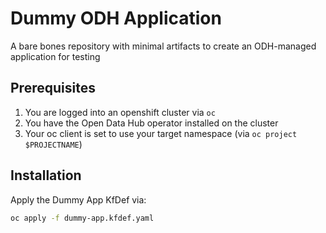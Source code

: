# Dummy ODH Application

A bare bones repository with minimal artifacts to create an ODH-managed application for testing

## Prerequisites
1. You are logged into an openshift cluster via `oc`
2. You have the Open Data Hub operator installed on the cluster
3. Your oc client is set to use your target namespace (via `oc project $PROJECTNAME`)

## Installation
Apply the Dummy App KfDef via:

```sh
oc apply -f dummy-app.kfdef.yaml
```

